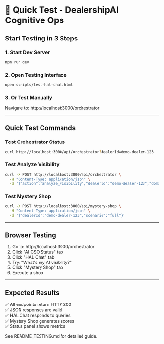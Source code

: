 # 🚀 Quick Test - DealershipAI Cognitive Ops

## Start Testing in 3 Steps

### 1. Start Dev Server
```bash
npm run dev
```

### 2. Open Testing Interface
```bash
open scripts/test-hal-chat.html
```

### 3. Or Test Manually
Navigate to: http://localhost:3000/orchestrator

---

## Quick Test Commands

### Test Orchestrator Status
```bash
curl http://localhost:3000/api/orchestrator?dealerId=demo-dealer-123
```

### Test Analyze Visibility
```bash
curl -X POST http://localhost:3000/api/orchestrator \
  -H "Content-Type: application/json" \
  -d '{"action":"analyze_visibility","dealerId":"demo-dealer-123","domain":"terryreidhyundai.com"}'
```

### Test Mystery Shop
```bash
curl -X POST http://localhost:3000/api/mystery-shop \
  -H "Content-Type: application/json" \
  -d '{"dealerId":"demo-dealer-123","scenario":"full"}'
```

---

## Browser Testing

1. Go to: http://localhost:3000/orchestrator
2. Click "AI CSO Status" tab
3. Click "HAL Chat" tab
4. Try: "What's my AI visibility?"
5. Click "Mystery Shop" tab
6. Execute a shop

---

## Expected Results

✅ All endpoints return HTTP 200  
✅ JSON responses are valid  
✅ HAL Chat responds to queries  
✅ Mystery Shop generates scores  
✅ Status panel shows metrics  

See README_TESTING.md for detailed guide.
